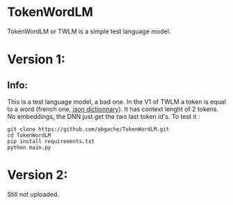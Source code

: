 # TokenWordLM
TokenWordLM or TWLM is a simple test language model.
# Version 1:
## Info:
This is a test language model, a bad one.
In the V1 of TWLM a token is equal to a word (french one, [json dictionnary](https://github.com/words/an-array-of-french-words)).
It has context lenght of 2 tokens.
No embeddings, the DNN just get the two last token id's.
To test it :
```batch
git clone https://github.com/abgache/TokenWordLM.git
cd TokenWordLM
pip install requirements.txt
python main.py
```
# Version 2:
Still not uploaded.
